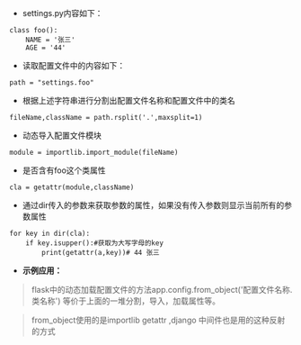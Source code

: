 - settings.py内容如下：

```
class foo():
    NAME = '张三'
    AGE = '44'
```
    
- 读取配置文件中的内容如下：

```
path = "settings.foo"
```
- 根据上述字符串进行分割出配置文件名称和配置文件中的类名

```
fileName,className = path.rsplit('.',maxsplit=1)
```

- 动态导入配置文件模块

```
module = importlib.import_module(fileName)
```

- 是否含有foo这个类属性

```
cla = getattr(module,className)
```

- 通过dir传入的参数来获取参数的属性，如果没有传入参数则显示当前所有的参数属性

```
for key in dir(cla):
    if key.isupper():#获取为大写字母的key
        print(getattr(a,key))# 44 张三
```

- **示例应用：**

> flask中的动态加载配置文件的方法app.config.from_object('配置文件名称.类名称') 等价于上面的一堆分割，导入，加载属性等。

> from_object使用的是importlib getattr ,django 中间件也是用的这种反射的方式
